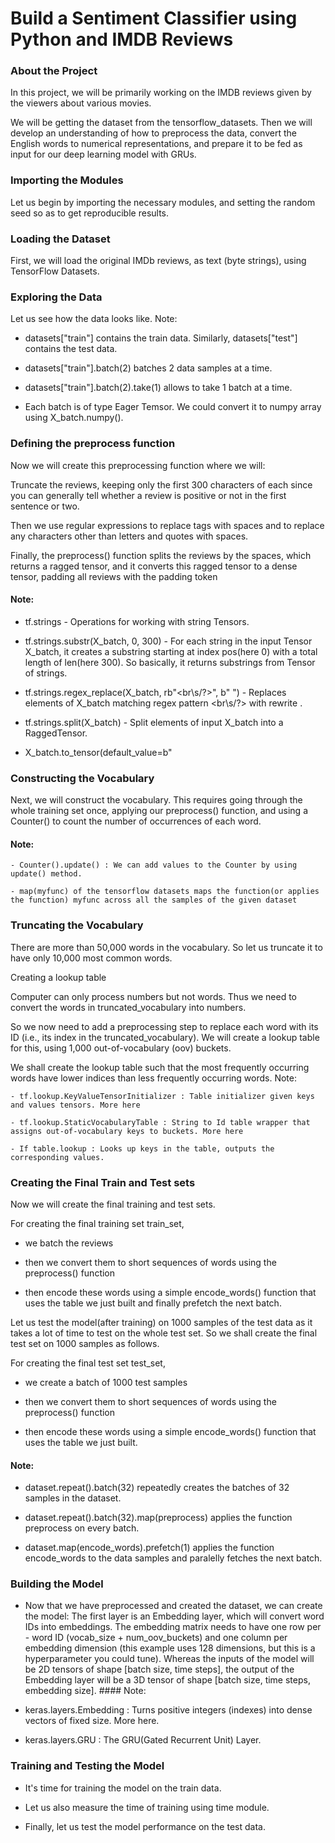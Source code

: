 # Build a Sentiment Classifier using Python and IMDB Reviews

### About the Project

In this project, we will be primarily working on the IMDB reviews given by the viewers about various movies.

We will be getting the dataset from the tensorflow_datasets. Then we will develop an understanding of how to preprocess the data, convert the English words to numerical representations, and prepare it to be fed as input for our deep learning model with GRUs.
### Importing the Modules

Let us begin by importing the necessary modules, and setting the random seed so as to get reproducible results.

### Loading the Dataset

First, we will load the original IMDb reviews, as text (byte strings), using TensorFlow Datasets.


### Exploring the Data

Let us see how the data looks like.
Note:

- datasets["train"] contains the train data. Similarly, datasets["test"] contains the test data.

- datasets["train"].batch(2) batches 2 data samples at a time.

- datasets["train"].batch(2).take(1) allows to take 1 batch at a time.

- Each batch is of type Eager Temsor. We could convert it to numpy array using X_batch.numpy().

### Defining the preprocess function

Now we will create this preprocessing function where we will:

Truncate the reviews, keeping only the first 300 characters of each since you can generally tell whether a review is positive or not in the first sentence or two.

Then we use regular expressions to replace
tags with spaces and to replace any characters other than letters and quotes with spaces.

Finally, the preprocess() function splits the reviews by the spaces, which returns a ragged tensor, and it converts this ragged tensor to a dense tensor, padding all reviews with the padding token
#### Note:

- tf.strings - Operations for working with string Tensors.

- tf.strings.substr(X_batch, 0, 300) - For each string in the input Tensor X_batch, it creates a substring starting at index pos(here 0) with a total length of len(here 300). So basically, it returns substrings from Tensor of strings.

- tf.strings.regex_replace(X_batch, rb"<br\s/?>", b" ") - Replaces elements of X_batch matching regex pattern <br\s/?> with rewrite .

- tf.strings.split(X_batch) - Split elements of input X_batch into a RaggedTensor.

- X_batch.to_tensor(default_value=b"


### Constructing the Vocabulary

Next, we will construct the vocabulary. This requires going through the whole training set once, applying our preprocess() function, and using a Counter() to count the number of occurrences of each word.
#### Note:

    - Counter().update() : We can add values to the Counter by using update() method.

    - map(myfunc) of the tensorflow datasets maps the function(or applies the function) myfunc across all the samples of the given dataset


### Truncating the Vocabulary

There are more than 50,000 words in the vocabulary. So let us truncate it to have only 10,000 most common words.


Creating a lookup table

Computer can only process numbers but not words. Thus we need to convert the words in truncated_vocabulary into numbers.

So we now need to add a preprocessing step to replace each word with its ID (i.e., its index in the truncated_vocabulary). We will create a lookup table for this, using 1,000 out-of-vocabulary (oov) buckets.

We shall create the lookup table such that the most frequently occurring words have lower indices than less frequently occurring words.
Note:

    - tf.lookup.KeyValueTensorInitializer : Table initializer given keys and values tensors. More here

    - tf.lookup.StaticVocabularyTable : String to Id table wrapper that assigns out-of-vocabulary keys to buckets. More here

    - If table.lookup : Looks up keys in the table, outputs the corresponding values.


### Creating the Final Train and Test sets

Now we will create the final training and test sets.

For creating the final training set train_set,

   -  we batch the reviews

   -  then we convert them to short sequences of words using the preprocess() function

   -  then encode these words using a simple encode_words() function that uses the table we just built and finally prefetch the next batch.

Let us test the model(after training) on 1000 samples of the test data as it takes a lot of time to test on the whole test set. So we shall create the final test set on 1000 samples as follows.

For creating the final test set test_set,

   -  we create a batch of 1000 test samples

   -   then we convert them to short sequences of words using the preprocess() function

   -  then encode these words using a simple encode_words() function that uses the table we just built.

#### Note:

   -  dataset.repeat().batch(32) repeatedly creates the batches of 32 samples in the dataset.

   -  dataset.repeat().batch(32).map(preprocess) applies the function preprocess on every batch.

  -   dataset.map(encode_words).prefetch(1) applies the function encode_words to the data samples and paralelly fetches the next batch.


### Building the Model

   - Now that we have preprocessed and created the dataset, we can create the model:
        The first layer is an Embedding layer, which will convert word IDs into embeddings. The embedding matrix needs to have one row per - word ID (vocab_size + num_oov_buckets) and one column per embedding dimension (this example uses 128 dimensions, but this is a hyperparameter you could tune).
        Whereas the inputs of the model will be 2D tensors of shape [batch size, time steps], the output of the Embedding layer will be a 3D tensor of shape [batch size, time steps, embedding size]. #### Note:

   - keras.layers.Embedding : Turns positive integers (indexes) into dense vectors of fixed size. More here.
   - keras.layers.GRU : The GRU(Gated Recurrent Unit) Layer.


### Training and Testing the Model

   -  It's time for training the model on the train data.

   -  Let us also measure the time of training using time module.

   -  Finally, let us test the model performance on the test data.

